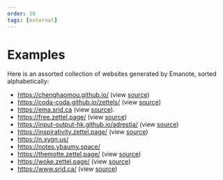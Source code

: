 ```yaml
---
order: 10
tags: [external]
---
```


# Examples

Here is an assorted collection of websites generated by Emanote, sorted alphabetically:

* https://chenghaomou.github.io/ (view [source](https://github.com/ChenghaoMou/chenghaomou.github.io))
* https://coda-coda.github.io/zettels/ (view [source](https://github.com/coda-coda/zettels))
* https://ema.srid.ca (view [source](https://github.com/srid/emanote/tree/master/docs)).
* https://free.zettel.page/ (view [source](https://github.com/Kuratoro/free.zettel.page))
* https://input-output-hk.github.io/adrestia/ (view [source](https://github.com/input-output-hk/adrestia/tree/master/docs))
* https://inspirativity.zettel.page/ (view [source](https://github.com/srid/inspirativity.zettel.page)) 
* https://n.xygn.us/
* https://notes.ybaumy.space/
* https://themotte.zettel.page/ (view [source](https://github.com/Kuratoro/TheMotte.zettel.page))
* https://woke.zettel.page/ (view [source](https://github.com/Kuratoro/woke.zettel.page))
* https://www.srid.ca/ (view [source](https://github.com/srid/www.srid.ca))
